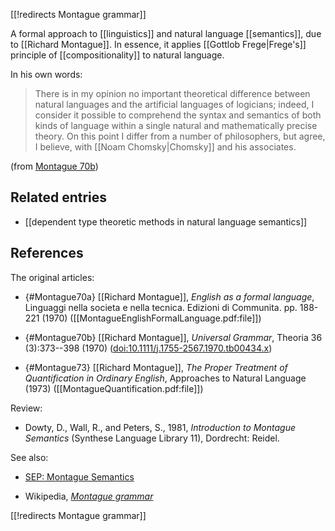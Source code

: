 [[!redirects Montague grammar]]



A formal approach to [[linguistics]] and natural language [[semantics]], due to [[Richard Montague]].
In essence, it applies [[Gottlob Frege|Frege's]] principle of [[compositionality]] to natural language.

In his own words:

> There is in my opinion no important theoretical difference between natural languages and the artificial languages of logicians; indeed, I consider it possible to comprehend the syntax and semantics of both kinds of language within a single natural and mathematically precise theory. On this point I differ from a number of philosophers, but agree, I believe, with [[Noam Chomsky|Chomsky]] and his associates.

(from [Montague 70b](#Montague70b))

## Related entries

* [[dependent type theoretic methods in natural language semantics]]

## References

The original articles:

* {#Montague70a} [[Richard Montague]], _English as a formal language_, Linguaggi nella societa e nella tecnica. Edizioni di Communita. pp. 188-221 (1970) ([[MontagueEnglishFormalLanguage.pdf:file]])

* {#Montague70b} [[Richard Montague]], _Universal Grammar_, Theoria 36 (3):373--398 (1970) ([doi:10.1111/j.1755-2567.1970.tb00434.x](https://onlinelibrary.wiley.com/doi/abs/10.1111/j.1755-2567.1970.tb00434.x))

* {#Montague73} [[Richard Montague]], _The Proper Treatment of Quantification in Ordinary English_, Approaches to Natural Language (1973) ([[MontagueQuantification.pdf:file]])

Review:

* Dowty, D., Wall, R., and Peters, S., 1981, _Introduction to Montague Semantics_ (Synthese Language Library 11), Dordrecht: Reidel.

See also:

* [SEP: Montague Semantics](http://plato.stanford.edu/entries/montague-semantics/)

* Wikipedia, _[Montague grammar](https://en.m.wikipedia.org/wiki/Montague_grammar)_



[[!redirects Montague grammar]]